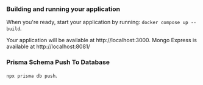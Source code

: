 ### Building and running your application

When you're ready, start your application by running:
`docker compose up --build`.

Your application will be available at http://localhost:3000.
Mongo Express is available at http://localhost:8081/

### Prisma Schema Push To Database
`npx prisma db push`.